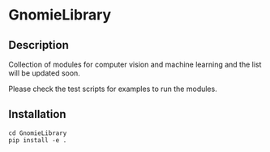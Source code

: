 # GnomieLibrary
## Description
Collection of modules for computer vision and machine learning and the list will be updated soon. 

Please check the test scripts for examples to run the modules.

## Installation

```
cd GnomieLibrary
pip install -e .
```
